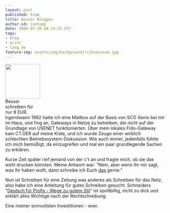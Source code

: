 ```yaml
---
layout: post
published: true
title: Besser Bloggen
author-id: isotopp
date: 2006-07-30 08:14:22 UTC
tags:
- blog
- print
- lang_de
feature-img: assets/img/background/rijksmuseum.jpg
---
```

<div class="serendipity_imageComment_right" style="width: 110px"><div class="serendipity_imageComment_img"><a class='serendipity_image_link' href='http://www.amazon.de/gp/product/3442161754/'><!--s9ymdb:4025--><img width='110' height='110'  src="/uploads/deutschfuerprofis.serendipityThumb.jpg" alt="" /></a></div><div class="serendipity_imageComment_txt">Besser schreiben für nur 8 EUR.</div></div> Irgendwann 1992 hatte ich eine Mailbox auf der Basis von SCO Xenix bei mir im Haus, und fing an, Gateways in Netze zu betreiben, die nicht auf der Grundlage von USENET funktionierten. Über mein lokales Fido-Gateway kam CT.GER auf meine Kiste, und ich wurde Zeuge einer wirklich schlechten Betriebssystem-Diskussion. Wie auch immer, jedenfalls fühlte ich mich bemüßigt, da einzugreifen und mal ein paar grundlegende Sachen zu erklären.

Kurze Zeit später rief jemand von der c't an und fragte mich, ob sie das wohl drucken könnten. Meine Antwort war: "Nein, aber wenn Ihr mir sagt, was Ihr haben wollt, dann schreibe ich Euch <a href="http://kris.koehntopp.de/artikel/betriebssysteme/">das</a> gerne." 

Nun ist Schreiben für eine Zeitung was anderes als Schreiben für das Netz, also habe ich eine Anleitung für gutes Schreiben gesucht. Schneiders "<a href="http://www.amazon.de/gp/product/3442161754/">Deutsch für Profis - Wege zu gutem Stil</a>" ist spottbillig, nicht zu dick und erklärt alles Wichtige nach der Rechtschreibung. 

Eine meiner sinnvollsten Investitionen - ever.
